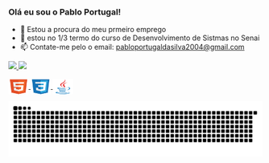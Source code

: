 ### Olá eu sou o Pablo Portugal!


- 🔭 Estou a procura do meu prmeiro emprego 
- 🌱 estou no 1/3 termo do curso de Desenvolvimento de Sistmas no  Senai 
- 📫 Contate-me pelo o email: pabloportugaldasilva2004@gmail.com

<div>
  <a href="https://github.com/rafaballerini">
  <img height="180em" src="https://github-readme-stats.vercel.app/api?username=PabloPortugal&show_icons=true&theme=dracula&include_all_commits=true&count_private=true"/>
  <img height="180em" src="https://github-readme-stats.vercel.app/api/top-langs/?username=PabloPortugal&layout=compact&langs_count=7&theme=dracula"/>
</div>
<div style="display: inline_block"><br>
  <img align="center" alt="Rafa-HTML" height="30" width="40" src="https://raw.githubusercontent.com/devicons/devicon/master/icons/html5/html5-original.svg">
  <img align="center" alt="Rafa-CSS" height="30" width="40" src="https://raw.githubusercontent.com/devicons/devicon/master/icons/css3/css3-original.svg">
  <img align="center" height="30" width="40" src="https://github.com/devicons/devicon/blob/master/icons/java/java-original.svg">
  </div>

  ![Snake animation](https://github.com/PabloPortugal/PabloPortugal/blob/output/github-contribution-grid-snake.svg)





